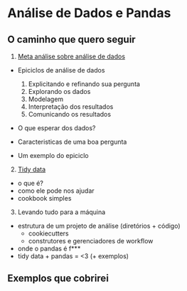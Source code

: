 # Análise de Dados e Pandas


## O caminho que quero seguir

1. [Meta análise sobre análise de dados](https://xkcd.com/1447/)

- Epiciclos de análise de dados

	1. Explicitando e refinando sua pergunta
	2. Explorando os dados
	3. Modelagem
	4. Interpretação dos resultados
	5. Comunicando os resultados

- O que esperar dos dados?

- Caracteristicas de uma boa pergunta

- Um exemplo do epiciclo

2. [Tidy data](https://en.wikipedia.org/wiki/Tidy_data)

- o que é?
- como ele pode nos ajudar
- cookbook simples

3. Levando tudo para a máquina

- estrutura de um projeto de análise (diretórios + código)
	+ cookiecutters
	+ construtores e gerenciadores de workflow
- onde o pandas é f***
- tidy data + pandas = <3 (+ exemplos)


## Exemplos que cobrirei





